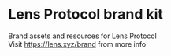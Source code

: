 # Lens Protocol brand kit

Brand assets and resources for Lens Protocol  
Visit https://lens.xyz/brand from more info
